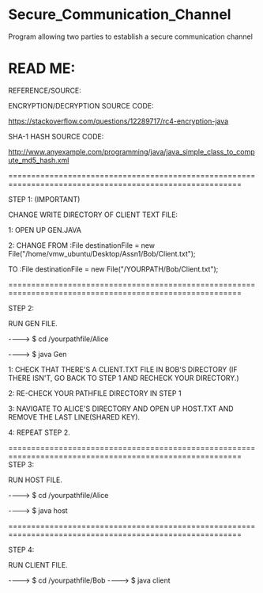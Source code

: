 # Secure_Communication_Channel
Program allowing two parties to establish a secure communication channel

READ ME:
=========================================================================================================
REFERENCE/SOURCE:


ENCRYPTION/DECRYPTION SOURCE CODE: 

https://stackoverflow.com/questions/12289717/rc4-encryption-java

SHA-1 HASH SOURCE CODE:

http://www.anyexample.com/programming/java/java_simple_class_to_compute_md5_hash.xml

=========================================================================================================

STEP 1: (IMPORTANT)

CHANGE WRITE DIRECTORY OF CLIENT TEXT FILE:

1: OPEN UP GEN.JAVA

2: CHANGE FROM :File destinationFile = new File("/home/vmw_ubuntu/Desktop/Assn1/Bob/Client.txt");

   TO	       :File destinationFile = new File("/YOURPATH/Bob/Client.txt");


=========================================================================================================

STEP 2:

RUN GEN FILE.

----> $ cd /yourpathfile/Alice

----> $ java Gen

   1: CHECK THAT THERE'S A CLIENT.TXT FILE IN BOB'S DIRECTORY (IF THERE ISN'T, GO BACK TO STEP 1 AND RECHECK YOUR DIRECTORY.)

   2: RE-CHECK YOUR PATHFILE DIRECTORY IN STEP 1

   3: NAVIGATE TO ALICE'S DIRECTORY AND OPEN UP HOST.TXT AND REMOVE THE LAST LINE(SHARED KEY).

   4: REPEAT STEP 2.
   
=========================================================================================================
STEP 3:

RUN HOST FILE.

   ----> $ cd /yourpathfile/Alice
   
   ----> $ java host
   
=========================================================================================================

STEP 4:

RUN CLIENT FILE.

   ----> $ cd /yourpathfile/Bob
   ----> $ java client
